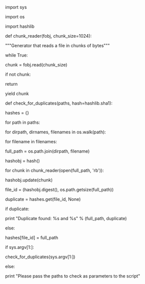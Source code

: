 import sys

import os

import hashlib

def chunk_reader(fobj, chunk_size=1024):

"""Generator that reads a file in chunks of bytes"""

while True:

chunk = fobj.read(chunk_size)

if not chunk:

return

yield chunk

def check_for_duplicates(paths, hash=hashlib.sha1):

hashes = {}

for path in paths:

for dirpath, dirnames, filenames in os.walk(path):

for filename in filenames:

full_path = os.path.join(dirpath, filename)

hashobj = hash()

for chunk in chunk_reader(open(full_path, 'rb')):

hashobj.update(chunk)

file_id = (hashobj.digest(), os.path.getsize(full_path))

duplicate = hashes.get(file_id, None)

if duplicate:

print "Duplicate found: %s and %s" % (full_path, duplicate)

else:

hashes[file_id] = full_path

if sys.argv[1:]:

check_for_duplicates(sys.argv[1:])

else:

print "Please pass the paths to check as parameters to the script"